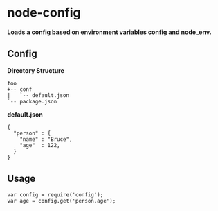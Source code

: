 # node-config
**Loads a config based on environment variables config and node_env.**

## Config

**Directory Structure**
```
foo
+-- conf
|   `-- default.json
`-- package.json
```
**default.json**
```
{
  "person" : {
    "name" : "Bruce",
    "age"  : 122,
  }
}
```
## Usage

```
var config = require('config');
var age = config.get('person.age');
```

